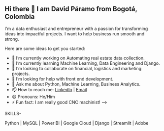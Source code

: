 ## Hi there 👋 I am David Páramo from Bogotá, Colombia

I'm a data enthusiast and entrepreneur with a passion for transforming ideas into impactful projects. I want to help business run smooth and strong.

Here are some ideas to get you started:

- 🔭 I’m currently working on Automating real estate data collection.
- 🌱 I’m currently learning Machine Learning, Data Engineering and Django.
- 👯 I’m looking to collaborate on financial, logistics and marketing projects.
- 🤔 I’m looking for help with front end development.
- 💬 Ask me about Python, Machine Learning, Business Analytics. 
- 📫 How to reach me: [LinkedIn](https://www.linkedin.com/in/david-paramo-rozo-2b4a8218a/) | [Email](david.paramo.rozo@gmail.com)
- 😄 Pronouns: He/Him
- ⚡ Fun fact: I am really good CNC machinist!
-->

SKILLS-

Python | MySQL | Power BI | Google Cloud | Django | Streamlit | Adobe
